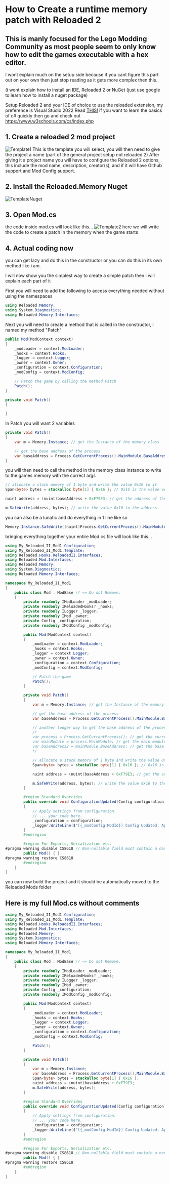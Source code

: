 
# How to Create a runtime memory patch with Reloaded 2
## This is manly focused for the Lego Modding Community as most people seem to only know how to edit the games executable with a hex editor.

I wont explain much on the setup side because if you cant figure this part out on your own then just stop reading as it gets more complex then this.

(i wont explain how to install an IDE, Reloaded 2 or NuGet (just use google to learn how to install a nuget package)

Setup Reloaded 2 and your IDE of choice to use the reloaded extension, my preference is Visual Studio 2022
Read [THIS!](https://reloaded-project.github.io/Reloaded-II/DevelopmentEnvironmentSetup/)
if you want to learn the basics of c# quickly then go and check out https://www.w3schools.com/cs/index.php

## 1. Create a reloaded 2 mod project
![Template1](Template1.png)
This is the template you will select, you will then need to give the project a name (part of the general project setup not reloaded 2)
After giving it a project name you will have to configure the Reloaded 2 options, this include the mod name, description, creator(s), and if it will have Github support and Mod Config support.
## 2. Install the Reloaded.Memory Nuget
![TemplateNuget](nuget.png)
## 3. Open Mod.cs
the code inside mod.cs will look like this...
![Template2](Template2.png)
here we will write the code to create a patch in the memory when the game starts
## 4. Actual coding now
you can get lazy and do this in the constructor or you can do this in its own method like i am.

I will now show you the simplest way to create a simple patch then i will explain each part of it

First you will need to add the following to access everything needed without using the namespaces
```cs
using Reloaded.Memory; 
using System.Diagnostics; 
using Reloaded.Memory.Interfaces;
```
Next you will need to create a method that is called in the constructor, i named my method "Patch"
```cs
public Mod(ModContext context)
{
    _modLoader = context.ModLoader;
    _hooks = context.Hooks;
    _logger = context.Logger;
    _owner = context.Owner;
    _configuration = context.Configuration;
    _modConfig = context.ModConfig;

    // Patch the game by calling the method Patch
    Patch();
}

private void Patch()
{

}

```
In Patch you will want 2 variables

```cs
private void Patch()
{
	var m = Memory.Instance; // get the Instance of the memory class

	// get the base address of the process
	var baseAddress = Process.GetCurrentProcess().MainModule.BaseAddress; // get the base address of the process	
}
```

you will then need to call the method in the memory class instance to write to the games memory with the correct args
```cs
// allocate a stack memory of 1 byte and write the value 0x16 to it
Span<byte> bytes = stackalloc byte[1] { 0x16 }; // 0x16 is the value we want to write in hex format (22 in decimal)

nuint address = (nuint)baseAddress + 0xF79E3; // get the address of the value we want to change (0xF79E3 is the offset of the value we want to change) and cast it to nuint for the SafeWrite method

m.SafeWrite(address, bytes); // write the value 0x16 to the address 
```

you can also be a lunatic and do everything in 1 line like so
```cs
Memory.Instance.SafeWrite((nuint)Process.GetCurrentProcess().MainModule.BaseAddress + 0xF79E3, stackalloc byte[1] { 0x16 });
```

bringing everything together your entire Mod.cs file will look like this...
```cs
using My_Reloaded_II_Mod1.Configuration;
using My_Reloaded_II_Mod1.Template;
using Reloaded.Hooks.ReloadedII.Interfaces;
using Reloaded.Mod.Interfaces;
using Reloaded.Memory;
using System.Diagnostics;
using Reloaded.Memory.Interfaces;

namespace My_Reloaded_II_Mod1
{
    public class Mod : ModBase // <= Do not Remove.
    {
        private readonly IModLoader _modLoader;
        private readonly IReloadedHooks? _hooks;
        private readonly ILogger _logger;
        private readonly IMod _owner;
        private Config _configuration;
        private readonly IModConfig _modConfig;

        public Mod(ModContext context)
        {
            _modLoader = context.ModLoader;
            _hooks = context.Hooks;
            _logger = context.Logger;
            _owner = context.Owner;
            _configuration = context.Configuration;
            _modConfig = context.ModConfig;

            // Patch the game
            Patch();
        }

        private void Patch()
        {
            var m = Memory.Instance; // get the Instance of the memory class

            // get the base address of the process
            var baseAddress = Process.GetCurrentProcess().MainModule.BaseAddress; // get the base address of the process

            // another longer way to get the base address of the process in a more readable way
            /*
            var process = Process.GetCurrentProcess(); // get the current process
            var mainModule = process.MainModule; // get the main module of the process
            var baseAddress2 = mainModule.BaseAddress; // get the base address of the main module
            */

            // allocate a stack memory of 1 byte and write the value 0x16 to it
            Span<byte> bytes = stackalloc byte[1] { 0x16 }; // 0x16 is the value we want to write in hex format (22 in decimal)

            nuint address = (nuint)baseAddress + 0xF79E3; // get the address of the value we want to change (0xF79E3 is the offset of the value we want to change) and cast it to nuint for the SafeWrite method

            m.SafeWrite(address, bytes); // write the value 0x16 to the address 
        }

        #region Standard Overrides
        public override void ConfigurationUpdated(Config configuration)
        {
            // Apply settings from configuration.
            // ... your code here.
            _configuration = configuration;
            _logger.WriteLine($"[{_modConfig.ModId}] Config Updated: Applying");
        }
        #endregion

        #region For Exports, Serialization etc.
#pragma warning disable CS8618 // Non-nullable field must contain a non-null value when exiting constructor. Consider declaring as nullable.
        public Mod() { }
#pragma warning restore CS8618
        #endregion
    }
}
```
you can now build the project and it should be automatically moved to the Reloaded Mods folder



## Here is my full Mod.cs without comments
```cs
using My_Reloaded_II_Mod1.Configuration;
using My_Reloaded_II_Mod1.Template;
using Reloaded.Hooks.ReloadedII.Interfaces;
using Reloaded.Mod.Interfaces;
using Reloaded.Memory;
using System.Diagnostics;
using Reloaded.Memory.Interfaces;

namespace My_Reloaded_II_Mod1
{
    public class Mod : ModBase // <= Do not Remove.
    {
        private readonly IModLoader _modLoader;
        private readonly IReloadedHooks? _hooks;
        private readonly ILogger _logger;
        private readonly IMod _owner;
        private Config _configuration;
        private readonly IModConfig _modConfig;

        public Mod(ModContext context)
        {
            _modLoader = context.ModLoader;
            _hooks = context.Hooks;
            _logger = context.Logger;
            _owner = context.Owner;
            _configuration = context.Configuration;
            _modConfig = context.ModConfig;

            Patch();
        }

        private void Patch()
        {
            var m = Memory.Instance;
            var baseAddress = Process.GetCurrentProcess().MainModule.BaseAddress;
            Span<byte> bytes = stackalloc byte[1] { 0x16 };
            nuint address = (nuint)baseAddress + 0xF79E3;
            m.SafeWrite(address, bytes); 
        }

        #region Standard Overrides
        public override void ConfigurationUpdated(Config configuration)
        {
            // Apply settings from configuration.
            // ... your code here.
            _configuration = configuration;
            _logger.WriteLine($"[{_modConfig.ModId}] Config Updated: Applying");
        }
        #endregion

        #region For Exports, Serialization etc.
#pragma warning disable CS8618 // Non-nullable field must contain a non-null value when exiting constructor. Consider declaring as nullable.
        public Mod() { }
#pragma warning restore CS8618
        #endregion
    }
}
```
